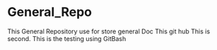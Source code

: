 # General_Repo
This General Repository use for store general Doc
This git hub
This is second.
This is the testing using GitBash
